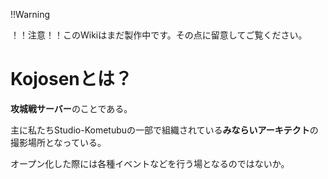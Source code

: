 

!!Warning

！！注意！！このWikiはまだ製作中です。その点に留意してご覧ください。


# Kojosenとは？

**攻城戦サーバー**のことである。

主に私たちStudio-Kometubuの一部で組織されている**みならいアーキテクト**の撮影場所となっている。

オープン化した際には各種イベントなどを行う場となるのではないか。
